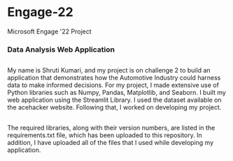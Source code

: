 # Engage-22
Microsoft Engage '22 Project
### Data Analysis Web Application
##
My name is Shruti Kumari, and my project is on challenge 2 to build an application that demonstrates how the Automotive Industry could harness data to make informed decisions.
For my project, I made extensive use of Python libraries such as Numpy, Pandas, Matplotlib, and Seaborn.
I built my web application using the Streamlit Library.
I used the dataset available on the acehacker website. Following that, I worked on developing my project.
##
The required libraries, along with their version numbers, are listed in the requirements.txt file, which has been uploaded to this repository. In addition, I have uploaded all of the files that I used while developing my application.
